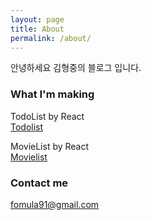 ```yaml
---
layout: page
title: About
permalink: /about/
---
```


안녕하세요 김형중의 블로그 입니다.

### What I'm making

TodoList by React  
[Todolist](https://fomula91.github.io/reactTodo)

MovieList by React  
[Movielist](https://fomula91.github.io/reactmovieviewer)

### Contact me

[fomula91@gmail.com](mailto:fomula91@gmail.com)
